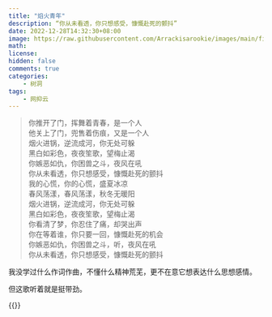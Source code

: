 ```yaml
---
title: "焰火青年"
description: “你从未看透，你只想感受，慷慨赴死的颤抖”
date: 2022-12-28T14:32:30+08:00
image: https://raw.githubusercontent.com/Arrackisarookie/images/main/fireyouth.jpg
math: 
license: 
hidden: false
comments: true
categories:
    - 树洞
tags:
    - 网抑云
---
```


>你推开了门，挥舞着青春，是一个人  
>他关上了门，兜售着伤痕，又是一个人  
>烟火进锅，逆流成河，你无处可躲  
>黑白如彩色，夜夜笙歌，望梅止渴  
>你嫉恶如仇，你困兽之斗，夜风在吼  
>你从未看透，你只想感受，慷慨赴死的颤抖  
>我的心慌，你的心慌，盛夏冰凉  
>春风荡漾，春风荡漾，秋冬无暖阳  
>烟火进锅，逆流成河，你无处可躲  
>黑白如彩色，夜夜笙歌，望梅止渴  
>你看清了梦，你忍住了痛，却哭出声  
>你在等着谁，你只要一回，慷慨赴死的机会  
>你嫉恶如仇，你困兽之斗，听，夜风在吼  
>你从未看透，你只想感受，慷慨赴死的颤抖

我没学过什么作词作曲，不懂什么精神荒芜，更不在意它想表达什么思想感情。

但这歌听着就是挺带劲。

{{<bilibili BV1yk4y1R7an>}}